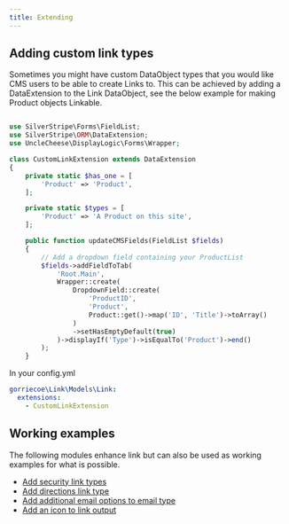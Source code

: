 ```yaml
---
title: Extending
---
```


## Adding custom link types

Sometimes you might have custom DataObject types that you would like CMS users to be able to create Links to. This can be achieved by adding a DataExtension to the Link DataObject, see the below example for making Product objects Linkable.

```php

use SilverStripe\Forms\FieldList;
use SilverStripe\ORM\DataExtension;
use UncleCheese\DisplayLogic\Forms\Wrapper;

class CustomLinkExtension extends DataExtension
{
    private static $has_one = [
        'Product' => 'Product',
    ];

    private static $types = [
        'Product' => 'A Product on this site',
    ];

    public function updateCMSFields(FieldList $fields)
    {
        // Add a dropdown field containing your ProductList
        $fields->addFieldToTab(
            'Root.Main',
            Wrapper::create(
                DropdownField::create(
                    'ProductID',
                    'Product',
                    Product::get()->map('ID', 'Title')->toArray()
                )
                ->setHasEmptyDefault(true)
            )->displayIf('Type')->isEqualTo('Product')->end()
        );
    }
```

In your config.yml

```yml
gorriecoe\Link\Models\Link:
  extensions:
    - CustomLinkExtension
```

## Working examples

The following modules enhance link but can also be used as working examples for what is possible.

-   [Add security link types](https://github.com/gorriecoe/silverstripe-securitylinks)
-   [Add directions link type](https://github.com/gorriecoe/silverstripe-directionslink)
-   [Add additional email options to email type](https://github.com/gorriecoe/silverstripe-advancedemaillinks)
-   [Add an icon to link output](https://github.com/gorriecoe/silverstripe-linkicon)
